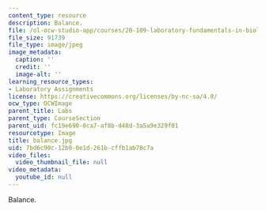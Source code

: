 ```yaml
---
content_type: resource
description: Balance.
file: /ol-ocw-studio-app/courses/20-109-laboratory-fundamentals-in-biological-engineering-fall-2007/7bd6c90c12b00e1d261bcffb1ab78c7a_balance.jpg
file_size: 91739
file_type: image/jpeg
image_metadata:
  caption: ''
  credit: ''
  image-alt: ''
learning_resource_types:
- Laboratory Assignments
license: https://creativecommons.org/licenses/by-nc-sa/4.0/
ocw_type: OCWImage
parent_title: Labs
parent_type: CourseSection
parent_uid: fc19e690-0ca7-af8b-d48d-3a5a9e329f01
resourcetype: Image
title: balance.jpg
uid: 7bd6c90c-12b0-0e1d-261b-cffb1ab78c7a
video_files:
  video_thumbnail_file: null
video_metadata:
  youtube_id: null
---
```

Balance.